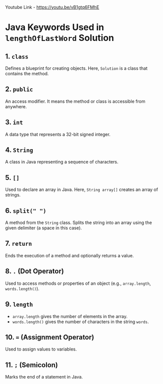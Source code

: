 Youtube Link - https://youtu.be/vB1gtq6FMhE

# Java Keywords Used in `lengthOfLastWord` Solution

## 1. `class`
Defines a blueprint for creating objects. Here, `Solution` is a class that contains the method.

## 2. `public`
An access modifier. It means the method or class is accessible from anywhere.

## 3. `int`
A data type that represents a 32-bit signed integer.

## 4. `String`
A class in Java representing a sequence of characters.

## 5. `[]`
Used to declare an array in Java. Here, `String array[]` creates an array of strings.

## 6. `split(" ")`
A method from the `String` class. Splits the string into an array using the given delimiter (a space in this case).

## 7. `return`
Ends the execution of a method and optionally returns a value.

## 8. `.` (Dot Operator)
Used to access methods or properties of an object (e.g., `array.length`, `words.length()`).

## 9. `length`
- `array.length` gives the number of elements in the array.
- `words.length()` gives the number of characters in the string `words`.

## 10. `=` (Assignment Operator)
Used to assign values to variables.

## 11. `;` (Semicolon)
Marks the end of a statement in Java.
